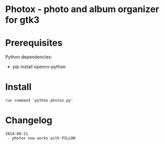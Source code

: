 Photox - photo and album organizer for gtk3
=============================

# Prerequisites

Python dependencies:

   - pip install opencv-python

# Install
    run command 'python photox.py'

# Changelog
    
    2014-08-21
     - photox now works with PILLOW
